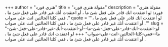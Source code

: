+++
author = "هنري فورد"
title = "مقولة هنري فورد"
description = "مقولة هنري فورد: لو اعتقدت انك قادر على فعل شئ ما ، أو اعتقدت أنك غير قادر على فعل شئ ما ، ففي كلتا الحالتين انت على صواب ."
quote = '''لو اعتقدت انك قادر على فعل شئ ما ، أو اعتقدت أنك غير قادر على فعل شئ ما ، ففي كلتا الحالتين انت على صواب .'''
slug = "لو-اعتقدت-انك-قادر-على-فعل-شئ-ما--أو-اعتقدت-أنك-غير-قادر-على-فعل-شئ-ما--ففي-كلتا-الحالتين-انت-على-صواب"
+++
لو اعتقدت انك قادر على فعل شئ ما ، أو اعتقدت أنك غير قادر على فعل شئ ما ، ففي كلتا الحالتين انت على صواب .
